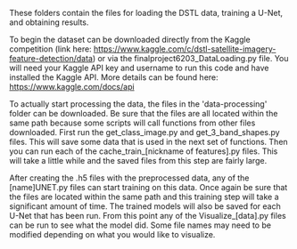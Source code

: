 These folders contain the files for loading the DSTL data, training a U-Net, and obtaining results.

To begin the dataset can be downloaded directly from the Kaggle competition (link here: https://www.kaggle.com/c/dstl-satellite-imagery-feature-detection/data) or via the finalproject6203_DataLoading.py file. You will need your Kaggle API key and username to run this code and have installed the Kaggle API. More details can be found here: https://www.kaggle.com/docs/api

To actually start processing the data, the files in the 'data-processing' folder can be downloaded. Be sure that the files are all located within the same path because some scripts will call functions from other files downloaded. First run the get_class_image.py and get_3_band_shapes.py files. This will save some data that is used in the next set of functions. Then you can run each of the cache_train_[nickname of features].py files. This will take a little while and the saved files from this step are fairly large.

After creating the .h5 files with the preprocessed data, any of the [name]UNET.py files can start training on this data. Once again be sure that the files are located within the same path and this training step will take a significant amount of time. The trained models will also be saved for each U-Net that has been run. From this point any of the Visualize_[data].py files can be run to see what the model did. Some file names may need to be modified depending on what you would like to visualize.
